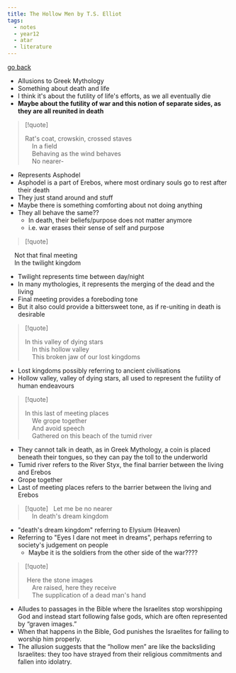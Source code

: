 ```yaml
---
title: The Hollow Men by T.S. Elliot
tags:
  - notes
  - year12
  - atar
  - literature
---
```


[go back](12Subjects/12Literature.md)

- Allusions to Greek Mythology
- Something about death and life
- I think it's about the futility of life's efforts, as we all eventually die
- **Maybe about the futility of war and this notion of separate sides, as they are all reunited in death**

> [!quote] 
> 
> Rat's coat, crowskin, crossed staves  
    In a field  
    Behaving as the wind behaves  
    No nearer-
- Represents Asphodel
- Asphodel is a part of Erebos, where most ordinary souls go to rest after their death
- They just stand around and stuff
- Maybe there is something comforting about not doing anything
- They all behave the same??
	- In death, their beliefs/purpose does not matter anymore
	- i.e. war erases their sense of self and purpose

> [!quote]
> 
>   
    Not that final meeting  
    In the twilight kingdom
> 
- Twilight represents time between day/night
- In many mythologies, it represents the merging of the dead and the living
- Final meeting provides a foreboding tone
- But it also could provide a bittersweet tone, as if re-uniting in death is desirable


> [!quote]
> 
> In this valley of dying stars  
    In this hollow valley  
    This broken jaw of our lost kingdoms
- Lost kingdoms possibly referring to ancient civilisations
- Hollow valley, valley of dying stars, all used to represent the futility of human endeavours

> [!quote]
> 
> In this last of meeting places  
    We grope together  
    And avoid speech  
    Gathered on this beach of the tumid river
- They cannot talk in death, as in Greek Mythology, a coin is placed beneath their tongues, so they can pay the toll to the underworld
- Tumid river refers to the River Styx, the final barrier between the living and Erebos
- Grope together
- Last of meeting places refers to the barrier between the living and Erebos


> [!quote] 
>   Let me be no nearer  
    In death's dream kingdom
- "death's dream kingdom" referring to Elysium (Heaven)
- Referring to "Eyes I dare not meet in dreams", perhaps referring to society's judgement on people
	- Maybe it is the soldiers from the other side of the war????

> [!quote]
> 
>  Here the stone images  
    Are raised, here they receive  
    The supplication of a dead man's hand
- Alludes to passages in the Bible where the Israelites stop worshipping God and instead start following false gods, which are often represented by “graven images.” 
- When that happens in the Bible, God punishes the Israelites for failing to worship him properly. 
- The allusion suggests that the “hollow men” are like the backsliding Israelites: they too have strayed from their religious commitments and fallen into idolatry.